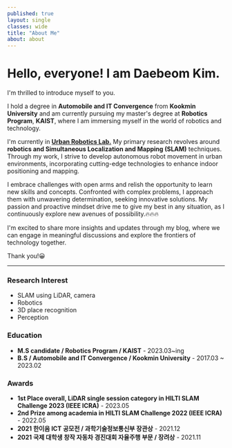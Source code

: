 ```yaml
---
published: true
layout: single
classes: wide
title: "About Me"
about: about
---
```


# Hello, everyone! I am Daebeom Kim.

I'm thrilled to introduce myself to you. 

I hold a degree in **Automobile and IT Convergence** from **Kookmin University** and am currently pursuing my master's degree at **Robotics Program**, **KAIST**, where I am immersing myself in the world of robotics and technology.

I'm currently in **[Urban Robotics Lab.](https://urobot.kaist.ac.kr/)** My primary research revolves around **robotics and Simultaneous Localization and Mapping (SLAM)** techniques. Through my work, I strive to develop autonomous robot movement in urban environments, incorporating cutting-edge technologies to enhance indoor positioning and mapping.

I embrace challenges with open arms and relish the opportunity to learn new skills and concepts. Confronted with complex problems, I approach them with unwavering determination, seeking innovative solutions. My passion and proactive mindset drive me to give my best in any situation, as I continuously explore new avenues of possibility.🔥🔥🔥

I'm excited to share more insights and updates through my blog, where we can engage in meaningful discussions and explore the frontiers of technology together. 

Thank you!😀





---



### Research Interest

- SLAM using LiDAR, camera
- Robotics
- 3D place recognition
- Perception

### Education

- **M.S candidate / Robotics Program / KAIST** - 2023.03~ing
- **B.S / Automobile and IT Convergence / Kookmin University** - 2017.03 ~ 2023.02

### Awards

- **1st Place overall, LiDAR single session category in HILTI SLAM Challenge 2023 (IEEE ICRA)** - 2023.05
- **2nd Prize among academia in HILTI SLAM Challenge 2022 (IEEE ICRA)** - 2022.05
- **2021 한이음 ICT 공모전 / 과학기술정보통신부 장관상** - 2021.12
- **2021 국제 대학생 창작 자동차 경진대회 자율주행 부문 / 장려상** - 2021.11

